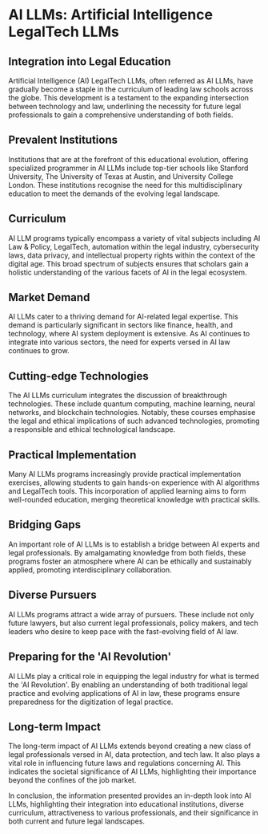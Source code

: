 # AI LLMs: Artificial Intelligence LegalTech LLMs

## Integration into Legal Education

Artificial Intelligence (AI) LegalTech LLMs, often referred as AI LLMs, have gradually become a staple in the curriculum of leading law schools across the globe. This development is a testament to the expanding intersection between technology and law, underlining the necessity for future legal professionals to gain a comprehensive understanding of both fields.

## Prevalent Institutions

Institutions that are at the forefront of this educational evolution, offering specialized programmer in AI LLMs include top-tier schools like Stanford University, The University of Texas at Austin, and University College London. These institutions recognise the need for this multidisciplinary education to meet the demands of the evolving legal landscape.

## Curriculum 

AI LLM programs typically encompass a variety of vital subjects including AI Law & Policy, LegalTech, automation within the legal industry, cybersecurity laws, data privacy, and intellectual property rights within the context of the digital age. This broad spectrum of subjects ensures that scholars gain a holistic understanding of the various facets of AI in the legal ecosystem.

## Market Demand

AI LLMs cater to a thriving demand for AI-related legal expertise. This demand is particularly significant in sectors like finance, health, and technology, where AI system deployment is extensive. As AI continues to integrate into various sectors, the need for experts versed in AI law continues to grow.

## Cutting-edge Technologies

The AI LLMs curriculum integrates the discussion of breakthrough technologies. These include quantum computing, machine learning, neural networks, and blockchain technologies. Notably, these courses emphasise the legal and ethical implications of such advanced technologies, promoting a responsible and ethical technological landscape.

## Practical Implementation

Many AI LLMs programs increasingly provide practical implementation exercises, allowing students to gain hands-on experience with AI algorithms and LegalTech tools. This incorporation of applied learning aims to form well-rounded education, merging theoretical knowledge with practical skills.

## Bridging Gaps

An important role of AI LLMs is to establish a bridge between AI experts and legal professionals. By amalgamating knowledge from both fields, these programs foster an atmosphere where AI can be ethically and sustainably applied, promoting interdisciplinary collaboration.

## Diverse Pursuers

AI LLMs programs attract a wide array of pursuers. These include not only future lawyers, but also current legal professionals, policy makers, and tech leaders who desire to keep pace with the fast-evolving field of AI law.

## Preparing for the 'AI Revolution'

AI LLMs play a critical role in equipping the legal industry for what is termed the 'AI Revolution'. By enabling an understanding of both traditional legal practice and evolving applications of AI in law, these programs ensure preparedness for the digitization of legal practice.

## Long-term Impact

The long-term impact of AI LLMs extends beyond creating a new class of legal professionals versed in AI, data protection, and tech law. It also plays a vital role in influencing future laws and regulations concerning AI. This indicates the societal significance of AI LLMs, highlighting their importance beyond the confines of the job market.

In conclusion, the information presented provides an in-depth look into AI LLMs, highlighting their integration into educational institutions, diverse curriculum, attractiveness to various professionals, and their significance in both current and future legal landscapes.